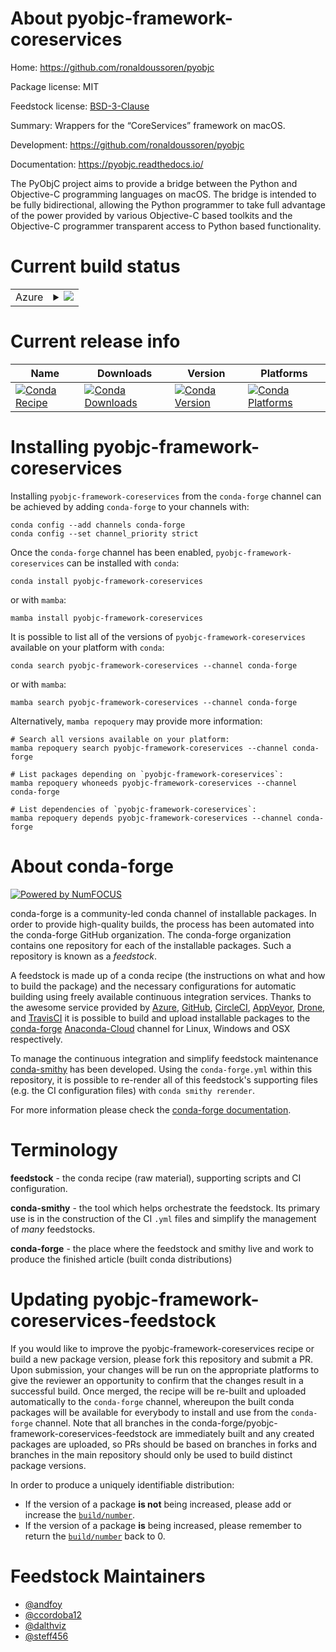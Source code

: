 About pyobjc-framework-coreservices
===================================

Home: https://github.com/ronaldoussoren/pyobjc

Package license: MIT

Feedstock license: [BSD-3-Clause](https://github.com/conda-forge/pyobjc-framework-coreservices-feedstock/blob/main/LICENSE.txt)

Summary: Wrappers for the “CoreServices” framework on macOS.

Development: https://github.com/ronaldoussoren/pyobjc

Documentation: https://pyobjc.readthedocs.io/

The PyObjC project aims to provide a bridge between the Python and
Objective-C programming languages on macOS. The bridge is intended to be
fully bidirectional, allowing the Python programmer to take full advantage
of the power provided by various Objective-C based toolkits and the
Objective-C programmer transparent access to Python based functionality.


Current build status
====================


<table>
    
  <tr>
    <td>Azure</td>
    <td>
      <details>
        <summary>
          <a href="https://dev.azure.com/conda-forge/feedstock-builds/_build/latest?definitionId=16218&branchName=main">
            <img src="https://dev.azure.com/conda-forge/feedstock-builds/_apis/build/status/pyobjc-framework-coreservices-feedstock?branchName=main">
          </a>
        </summary>
        <table>
          <thead><tr><th>Variant</th><th>Status</th></tr></thead>
          <tbody><tr>
              <td>osx_64_python3.10.____cpython</td>
              <td>
                <a href="https://dev.azure.com/conda-forge/feedstock-builds/_build/latest?definitionId=16218&branchName=main">
                  <img src="https://dev.azure.com/conda-forge/feedstock-builds/_apis/build/status/pyobjc-framework-coreservices-feedstock?branchName=main&jobName=osx&configuration=osx_64_python3.10.____cpython" alt="variant">
                </a>
              </td>
            </tr><tr>
              <td>osx_64_python3.8.____cpython</td>
              <td>
                <a href="https://dev.azure.com/conda-forge/feedstock-builds/_build/latest?definitionId=16218&branchName=main">
                  <img src="https://dev.azure.com/conda-forge/feedstock-builds/_apis/build/status/pyobjc-framework-coreservices-feedstock?branchName=main&jobName=osx&configuration=osx_64_python3.8.____cpython" alt="variant">
                </a>
              </td>
            </tr><tr>
              <td>osx_64_python3.9.____cpython</td>
              <td>
                <a href="https://dev.azure.com/conda-forge/feedstock-builds/_build/latest?definitionId=16218&branchName=main">
                  <img src="https://dev.azure.com/conda-forge/feedstock-builds/_apis/build/status/pyobjc-framework-coreservices-feedstock?branchName=main&jobName=osx&configuration=osx_64_python3.9.____cpython" alt="variant">
                </a>
              </td>
            </tr><tr>
              <td>osx_arm64_python3.10.____cpython</td>
              <td>
                <a href="https://dev.azure.com/conda-forge/feedstock-builds/_build/latest?definitionId=16218&branchName=main">
                  <img src="https://dev.azure.com/conda-forge/feedstock-builds/_apis/build/status/pyobjc-framework-coreservices-feedstock?branchName=main&jobName=osx&configuration=osx_arm64_python3.10.____cpython" alt="variant">
                </a>
              </td>
            </tr><tr>
              <td>osx_arm64_python3.8.____cpython</td>
              <td>
                <a href="https://dev.azure.com/conda-forge/feedstock-builds/_build/latest?definitionId=16218&branchName=main">
                  <img src="https://dev.azure.com/conda-forge/feedstock-builds/_apis/build/status/pyobjc-framework-coreservices-feedstock?branchName=main&jobName=osx&configuration=osx_arm64_python3.8.____cpython" alt="variant">
                </a>
              </td>
            </tr><tr>
              <td>osx_arm64_python3.9.____cpython</td>
              <td>
                <a href="https://dev.azure.com/conda-forge/feedstock-builds/_build/latest?definitionId=16218&branchName=main">
                  <img src="https://dev.azure.com/conda-forge/feedstock-builds/_apis/build/status/pyobjc-framework-coreservices-feedstock?branchName=main&jobName=osx&configuration=osx_arm64_python3.9.____cpython" alt="variant">
                </a>
              </td>
            </tr>
          </tbody>
        </table>
      </details>
    </td>
  </tr>
</table>

Current release info
====================

| Name | Downloads | Version | Platforms |
| --- | --- | --- | --- |
| [![Conda Recipe](https://img.shields.io/badge/recipe-pyobjc--framework--coreservices-green.svg)](https://anaconda.org/conda-forge/pyobjc-framework-coreservices) | [![Conda Downloads](https://img.shields.io/conda/dn/conda-forge/pyobjc-framework-coreservices.svg)](https://anaconda.org/conda-forge/pyobjc-framework-coreservices) | [![Conda Version](https://img.shields.io/conda/vn/conda-forge/pyobjc-framework-coreservices.svg)](https://anaconda.org/conda-forge/pyobjc-framework-coreservices) | [![Conda Platforms](https://img.shields.io/conda/pn/conda-forge/pyobjc-framework-coreservices.svg)](https://anaconda.org/conda-forge/pyobjc-framework-coreservices) |

Installing pyobjc-framework-coreservices
========================================

Installing `pyobjc-framework-coreservices` from the `conda-forge` channel can be achieved by adding `conda-forge` to your channels with:

```
conda config --add channels conda-forge
conda config --set channel_priority strict
```

Once the `conda-forge` channel has been enabled, `pyobjc-framework-coreservices` can be installed with `conda`:

```
conda install pyobjc-framework-coreservices
```

or with `mamba`:

```
mamba install pyobjc-framework-coreservices
```

It is possible to list all of the versions of `pyobjc-framework-coreservices` available on your platform with `conda`:

```
conda search pyobjc-framework-coreservices --channel conda-forge
```

or with `mamba`:

```
mamba search pyobjc-framework-coreservices --channel conda-forge
```

Alternatively, `mamba repoquery` may provide more information:

```
# Search all versions available on your platform:
mamba repoquery search pyobjc-framework-coreservices --channel conda-forge

# List packages depending on `pyobjc-framework-coreservices`:
mamba repoquery whoneeds pyobjc-framework-coreservices --channel conda-forge

# List dependencies of `pyobjc-framework-coreservices`:
mamba repoquery depends pyobjc-framework-coreservices --channel conda-forge
```


About conda-forge
=================

[![Powered by
NumFOCUS](https://img.shields.io/badge/powered%20by-NumFOCUS-orange.svg?style=flat&colorA=E1523D&colorB=007D8A)](https://numfocus.org)

conda-forge is a community-led conda channel of installable packages.
In order to provide high-quality builds, the process has been automated into the
conda-forge GitHub organization. The conda-forge organization contains one repository
for each of the installable packages. Such a repository is known as a *feedstock*.

A feedstock is made up of a conda recipe (the instructions on what and how to build
the package) and the necessary configurations for automatic building using freely
available continuous integration services. Thanks to the awesome service provided by
[Azure](https://azure.microsoft.com/en-us/services/devops/), [GitHub](https://github.com/),
[CircleCI](https://circleci.com/), [AppVeyor](https://www.appveyor.com/),
[Drone](https://cloud.drone.io/welcome), and [TravisCI](https://travis-ci.com/)
it is possible to build and upload installable packages to the
[conda-forge](https://anaconda.org/conda-forge) [Anaconda-Cloud](https://anaconda.org/)
channel for Linux, Windows and OSX respectively.

To manage the continuous integration and simplify feedstock maintenance
[conda-smithy](https://github.com/conda-forge/conda-smithy) has been developed.
Using the ``conda-forge.yml`` within this repository, it is possible to re-render all of
this feedstock's supporting files (e.g. the CI configuration files) with ``conda smithy rerender``.

For more information please check the [conda-forge documentation](https://conda-forge.org/docs/).

Terminology
===========

**feedstock** - the conda recipe (raw material), supporting scripts and CI configuration.

**conda-smithy** - the tool which helps orchestrate the feedstock.
                   Its primary use is in the construction of the CI ``.yml`` files
                   and simplify the management of *many* feedstocks.

**conda-forge** - the place where the feedstock and smithy live and work to
                  produce the finished article (built conda distributions)


Updating pyobjc-framework-coreservices-feedstock
================================================

If you would like to improve the pyobjc-framework-coreservices recipe or build a new
package version, please fork this repository and submit a PR. Upon submission,
your changes will be run on the appropriate platforms to give the reviewer an
opportunity to confirm that the changes result in a successful build. Once
merged, the recipe will be re-built and uploaded automatically to the
`conda-forge` channel, whereupon the built conda packages will be available for
everybody to install and use from the `conda-forge` channel.
Note that all branches in the conda-forge/pyobjc-framework-coreservices-feedstock are
immediately built and any created packages are uploaded, so PRs should be based
on branches in forks and branches in the main repository should only be used to
build distinct package versions.

In order to produce a uniquely identifiable distribution:
 * If the version of a package **is not** being increased, please add or increase
   the [``build/number``](https://docs.conda.io/projects/conda-build/en/latest/resources/define-metadata.html#build-number-and-string).
 * If the version of a package **is** being increased, please remember to return
   the [``build/number``](https://docs.conda.io/projects/conda-build/en/latest/resources/define-metadata.html#build-number-and-string)
   back to 0.

Feedstock Maintainers
=====================

* [@andfoy](https://github.com/andfoy/)
* [@ccordoba12](https://github.com/ccordoba12/)
* [@dalthviz](https://github.com/dalthviz/)
* [@steff456](https://github.com/steff456/)

